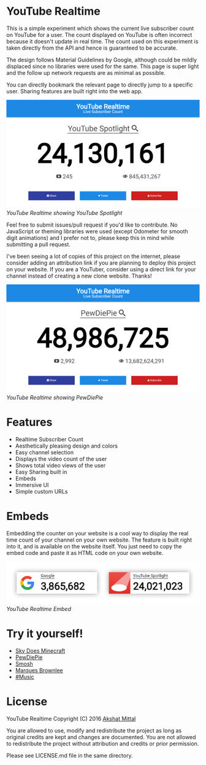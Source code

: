 # YouTube Realtime

This is a simple experiment which shows the current live subscriber count on YouTube for a user. The count displayed on YouTube is often incorrect because it doesn't update in real time. The count used on this experiment is taken directly from the API and hence is guaranteed to be accurate.

The design follows Material Guidelines by Google, although could be mildly displaced since no libraries were used for the same. This page is super light and the follow up network requests are as minimal as possible.

You can directly bookmark the relevant page to directly jump to a specific user. Sharing features are built right into the web app.

![YouTube Realtime Screenshot](res/Example1.png)<br/>
*YouTube Realtime showing YouTube Spotlight*

Feel free to submit issues/pull request if you'd like to contribute. No JavaScript or theming libraries were used (except Odometer for smooth digit animations) and I prefer not to, please keep this in mind while submitting a pull request.

I've been seeing a lot of copies of this project on the internet, please consider adding an attribution link if you are planning to deploy this project on your website. If you are a YouTuber, consider using a direct link for your channel instead of creating a new clone website. Thanks!

![YouTube Realtime Screenshot](res/Example2.png)<br/>
*YouTube Realtime showing PewDiePie*

# Features

* Realtime Subscriber Count
* Aesthetically pleasing design and colors
* Easy channel selection
* Displays the video count of the user
* Shows total video views of the user
* Easy Sharing built in
* Embeds
* Immersive UI
* Simple custom URLs

# Embeds

Embedding the counter on your website is a cool way to display the real time count of your channel on your own website. The feature is built right into it, and is available on the website itself. You just need to copy the embed code and paste it as HTML code on your own website.

![YouTube Realtime Embed - Google](assets/images/embeds.png)<br/>
*YouTube Realtime Embed*

# Try it yourself!

* [Sky Does Minecraft](https://akshatmittal.com/youtube-realtime/#!/SkyDoesMinecraft "Sky Does Minecraft's Realtime Subscriber Count on YouTube")
* [PewDiePie](https://akshatmittal.com/youtube-realtime/#!/PewDiePie "PewDiePie's Realtime Subscriber Count on YouTube")
* [Smosh](https://akshatmittal.com/youtube-realtime/#!/Smosh "Smosh's Realtime Subscriber Count on YouTube")
* [Marques Brownlee](https://akshatmittal.com/youtube-realtime/#!/MarquesBrownlee "Marques Brownlee's Realtime Subscriber Count on YouTube")
* [#Music](https://akshatmittal.com/youtube-realtime/#!/UC-9-kyTW8ZkZNDHQJ6FgpwQ "#Music's Realtime Subscriber Count on YouTube")

# License

YouTube Realtime Copyright (C) 2016 [Akshat Mittal](https://akshatmittal.com/)

You are allowed to use, modify and redistribute the project as long as original credits are kept and changes are documented. You are not allowed to redistribute the project without attribution and credits or prior permission.

Please see LICENSE.md file in the same directory.
